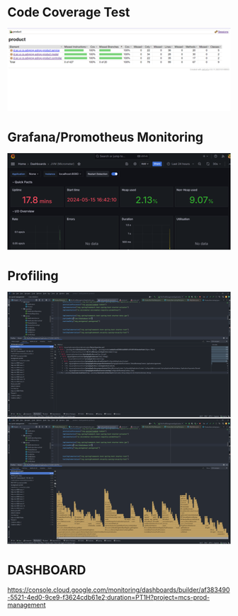 # Code Coverage Test
![](image/ss1.png)

# Grafana/Promotheus Monitoring
![](image/ss2.png)


# Profiling
![](image/ss3.png)
![](image/ss4.png)



# DASHBOARD
https://console.cloud.google.com/monitoring/dashboards/builder/af383490-5521-4ed0-9ce9-f3624cdb61e2;duration=PT1H?project=mcs-prod-management